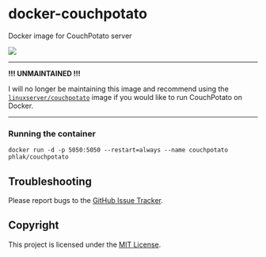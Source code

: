 docker-couchpotato
==================

Docker image for CouchPotato server

[![](https://images.microbadger.com/badges/image/phlak/couchpotato.svg)](http://microbadger.com/#/images/phlak/couchpotato "Get your own image badge on microbadger.com")

-----

**!!! UNMAINTAINED !!!**

I will no longer be maintaining this image and recommend using the
[`linuxserver/couchpotato`](https://hub.docker.com/r/linuxserver/couchpotato/)
image if you would like to run CouchPotato on Docker.

-----

### Running the container

    docker run -d -p 5050:5050 --restart=always --name couchpotato phlak/couchpotato

Troubleshooting
---------------

Please report bugs to the [GitHub Issue Tracker](https://github.com/PHLAK/docker-couchpotato/issues).

Copyright
---------

This project is licensed under the [MIT License](https://github.com/PHLAK/docker-couchpotato/blob/master/LICENSE).
